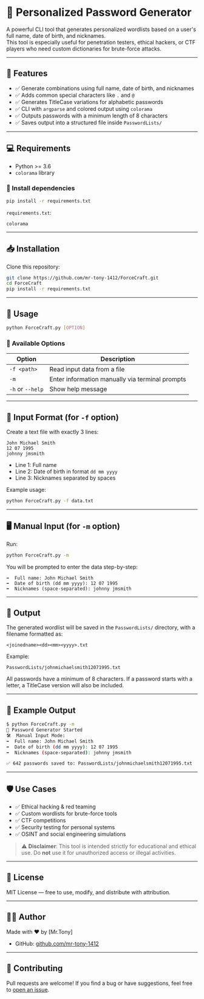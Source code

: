 # 🔐 Personalized Password Generator

A powerful CLI tool that generates personalized wordlists based on a user's full name, date of birth, and nicknames.  
This tool is especially useful for penetration testers, ethical hackers, or CTF players who need custom dictionaries for brute-force attacks.

---

## 📌 Features

- ✅ Generate combinations using full name, date of birth, and nicknames
- ✅ Adds common special characters like `.` and `@`
- ✅ Generates TitleCase variations for alphabetic passwords
- ✅ CLI with `argparse` and colored output using `colorama`
- ✅ Outputs passwords with a minimum length of 8 characters
- ✅ Saves output into a structured file inside `PasswordLists/`

---

## 💻 Requirements

- Python >= 3.6
- `colorama` library

### 🔧 Install dependencies

```bash
pip install -r requirements.txt
```

`requirements.txt`:
```
colorama
```

---

## 📥 Installation

Clone this repository:

```bash
git clone https://github.com/mr-tony-1412/ForceCraft.git
cd ForceCraft
pip install -r requirements.txt
```

---

## 🚀 Usage

```bash
python ForceCraft.py [OPTION]
```

### 🧩 Available Options

| Option         | Description                                           |
|----------------|-------------------------------------------------------|
| `-f <path>`    | Read input data from a file                          |
| `-m`           | Enter information manually via terminal prompts      |
| `-h` or `--help` | Show help message                                  |

---

## 📁 Input Format (for `-f` option)

Create a text file with exactly 3 lines:

```
John Michael Smith
12 07 1995
johnny jmsmith
```

- Line 1: Full name
- Line 2: Date of birth in format `dd mm yyyy`
- Line 3: Nicknames separated by spaces

Example usage:

```bash
python ForceCraft.py -f data.txt
```

---

## 🖥 Manual Input (for `-m` option)

Run:

```bash
python ForceCraft.py -m
```

You will be prompted to enter the data step-by-step:

```
➡️  Full name: John Michael Smith
➡️  Date of birth (dd mm yyyy): 12 07 1995
➡️  Nicknames (space-separated): johnny jmsmith
```

---

## 📂 Output

The generated wordlist will be saved in the `PasswordLists/` directory, with a filename formatted as:

```
<joinedname><dd><mm><yyyy>.txt
```

Example:

```
PasswordLists/johnmichaelsmith12071995.txt
```

All passwords have a minimum of 8 characters. If a password starts with a letter, a TitleCase version will also be included.

---

## 🧪 Example Output

```bash
$ python ForceCraft.py -m
🔐 Password Generator Started
🛠  Manual Input Mode:
➡️  Full name: John Michael Smith
➡️  Date of birth (dd mm yyyy): 12 07 1995
➡️  Nicknames (space-separated): johnny jmsmith

✅ 642 passwords saved to: PasswordLists/johnmichaelsmith12071995.txt
```

---

## 🛡 Use Cases

- ✅ Ethical hacking & red teaming
- ✅ Custom wordlists for brute-force tools
- ✅ CTF competitions
- ✅ Security testing for personal systems
- ✅ OSINT and social engineering simulations

> ⚠️ **Disclaimer**: This tool is intended strictly for educational and ethical use. Do **not** use it for unauthorized access or illegal activities.

---

## 📜 License

MIT License — free to use, modify, and distribute with attribution.

---

## 👨‍💻 Author

Made with ❤️ by [Mr.Tony]

- GitHub: [github.com/mr-tony-1412](https://github.com/mr-tony-1412)

---

## 🤝 Contributing

Pull requests are welcome! If you find a bug or have suggestions, feel free to [open an issue](https://github.com/mr-tony-1412/ForceCraft/issues).
